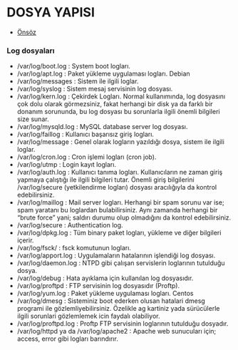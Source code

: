# DOSYA YAPISI

- [Önsöz](https://github.com/cicekhasan/DersNotlarim)

### Log dosyaları

- /var/log/boot.log    : System boot logları.
- /var/log/apt.log     : Paket yükleme uygulaması logları. Debian
- /var/log/messages    : Sistem ile ilgili loglar.
- /var/log/syslog      : Sistem mesaj servisinin log dosyası.
- /var/log/kern.log    : Çekirdek Logları. Normal kullanımında, log dosyasını çok dolu olarak görmezsiniz, fakat herhangi bir disk ya da farklı bir donanım sorununda, bu log dosyası bu sorunlarla ilgili önemli bilgileri size sunar.
- /var/log/mysqld.log  : MySQL database server log dosyası.
- /var/log/faillog     : Kullanıcı başarısız giriş logları.
- /var/log/message     : Genel olarak logların yazıldığı dosya, sistem ile ilgili loglar.
- /var/log/cron.log    : Cron işlemi logları (cron job).
- /var/log/utmp        : Login kayıt logları.
- /var/log/auth.log    : Kullanıcı tanıma logları. Kullanıcıların ne zaman giriş yapmaya çalıştığı ile ilgili bilgileri tutar. Önemli giriş bilgilerini /var/log/secure (yetkilendirme logları) dosyası aracılığıyla da kontrol edebilirsiniz.
- /var/log/maillog     : Mail server logları. Herhangi bir spam sorunu var ise; spam yaratanı bu loglardan bulabilirsiniz. Aynı zamanda herhangi bir “brute force” yani; saldırı durumu olup olmadığını da kontrol edebilirsiniz.
- /var/log/secure      : Authentication log.
- /var/log/dpkg.log    : Tüm binary paket logları, yükleme ve diğer bilgileri içerir.
- /var/log/fsck/       : fsck komutunun logları.
- /var/log/apport.log  : Uygulamaların hatalarının işlendiği log dosyası.
- /var/log/daemon.log  : NTPD gibi çalışan servislerin loglarının tutulduğu dosya.
- /var/log/debug       : Hata ayıklama için kullanılan log dosyasıdır.
- /var/log/proftpd     : FTP servisinin log dosyasıdır (Proftp).
- /var/log/yum.log     : Paket yükleme uygulaması logları. Centos
- /var/log/dmesg       : Sisteminiz boot ederken olusan hatalari dmesg programi ile gözlemliyebilirsiniz. Özelikle ag kartiniz yada sürücülerle ilgili sorunlari gözlemlemek icin faydalı olabiliyor.
- /var/log/proftpd.log : Proftp FTP servisinin loglarının tutulduğu dosyadır.
- /var/log/httpd ya da /var/log/apache2 : Apache web sunucuları için; access, error gibi logları barındırır.